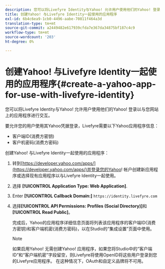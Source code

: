 ```yaml
---
description: 您可以将Livefyre Identity与Yahoo! 允许用户使用他们的Yahoo! 登录以与您网站上的应用程序进行交互。
title: 创建Yahoo! 与Livefyre Identity一起使用的应用程序
exl-id: 6b4c6ea9-1cb0-4496-aabe-70811f464a3d
translation-type: tm+mt
source-git-commit: a2449482e617939cfda7e367da34875bf187c4c9
workflow-type: tm+mt
source-wordcount: '203'
ht-degree: 0%

---
```


# 创建Yahoo! 与Livefyre Identity一起使用的应用程序{#create-a-yahoo-app-for-use-with-livefyre-identity}

您可以将Livefyre Identity与Yahoo! 允许用户使用他们的Yahoo! 登录以与您网站上的应用程序进行交互。

要允许您的用户使用其Yahoo凭据登录，Livefyre需要以下Yahoo应用程序信息：

* 客户端ID(消费方密钥)
* 客户机密码(消费方密码)

创建Yahoo! 与Livefyre Identity一起使用的应用程序：

1. 转到[https://developer.yahoo.com/apps/](https://developer.yahoo.com/apps/)并登录您的Yahoo! 帐户创建新应用程序或选择现有应用程序以与Livefyre Identity一起使用。
1. 选择 **[!UICONTROL Application Type: Web Application]**.
1. Enter **[!UICONTROL Callback Domain:]** `https://identity.livefyre.com`
1. 选择&#x200B;**[!UICONTROL API Permissions: Profiles (Social Directory)]**&#x200B;和&#x200B;**[!UICONTROL Read Public]**。

   完成后，Yahoo的应用程序详细信息页面将列表该应用程序的客户端ID(消费方密钥)和客户端机密(消费方密码)，以在Studio的“集成设置”页面中使用。

   >[!NOTE]
   >
   >如果启用Yahoo! 无需创建Yahoo! 应用程序，如果您将Studio中的“客户端ID”和“客户端机密”字段留空，则Livefyre将使用OpenID将这些用户登录到您的Livefyre应用程序。 在这种情况下，OAuth和自定义品牌将不可用。
